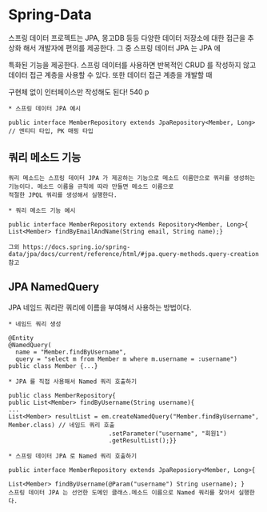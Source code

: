 # Spring-Data

스프링 데이터 프로젝트는 JPA, 몽고DB 등등 다양한 데이터 저장소에 대한 접근을 추상화 해서 개발자에 편의를 제공한다.  그 중 스프링 데이터 JPA 는 JPA 에

특화된 기능을 제공한다. 스프링 데이터를 사용하면 반복적인 CRUD 를 작성하지 않고 데이터 접근 계층을 사용할 수 있다. 또한 데이터 접근 계층을 개발할 때 

구현체 없이 인터페이스만 작성해도 된다! 540 p
```
* 스프링 데이터 JPA 예시

public interface MemberRepository extends JpaRepository<Member, Long> // 엔티티 타입, PK 매핑 타입
```
## 쿼리 메소드 기능
```
쿼리 메소드는 스프링 데이터 JPA 가 제공하는 기능으로 메소드 이름만으로 쿼리를 생성하는 기능이다. 메소드 이름을 규칙에 따라 만들면 메소드 이름으로 
적절한 JPQL 쿼리를 생성해서 실행한다. 
```
```
* 쿼리 메소드 기능 예시

public interface MemberRepository extends Repository<Member, Long>{
List<Member> findByEmailAndName(String email, String name);}

그외 https://docs.spring.io/spring-data/jpa/docs/current/reference/html/#jpa.query-methods.query-creation 참고
```
## JPA NamedQuery

JPA 네임드 쿼리란 쿼리에 이름을 부여해서 사용하는 방법이다. 
```
* 네임드 쿼리 생성

@Entity
@NamedQuery(
  name = "Member.findByUsername",
  query = "select m from Member m where m.username = :username")
public class Member {...}  
```
```
* JPA 를 직접 사용해서 Named 쿼리 호출하기

public class MemberRepository{
public List<Member> findByUsername(String username){
...
List<Member> resultList = em.createNamedQuery("Member.findByUsername", Member.class) // 네임드 쿼리 호출
                            .setParameter("username", "회원1")
                            .getResultList();}}
```
```
* 스프링 데이터 JPA 로 Named 쿼리 호출하기

public interface MemberRepository extends JpaReposiory<Member, Long>{

List<Member> findByUsername(@Param("username") String username); }
스프링 데이터 JPA 는 선언한 도메인 클래스.메소드 이름으로 Named 쿼리를 찾아서 실행한다.
```

